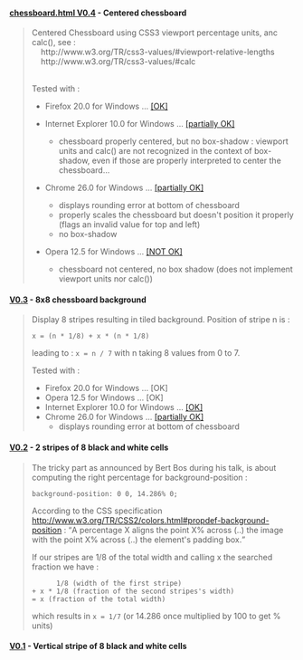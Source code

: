 #### [chessboard.html V0.4](http://dmolinarius.github.io/www2013-css-challenge/V0.4/chessboard.html) - Centered chessboard
<blockquote>
Centered Chessboard using CSS3 viewport percentage units, anc calc(), see :<br/>
&nbsp;&nbsp;&nbsp;&nbsp;http://www.w3.org/TR/css3-values/#viewport-relative-lengths<br/>
&nbsp;&nbsp;&nbsp;&nbsp;http://www.w3.org/TR/css3-values/#calc<br/>
<br/>

Tested with :
- Firefox 20.0 for Windows ... [[OK]](http://dmolinarius.github.io/www2013-css-challenge/V0.4/V0.4%20Firefox.png)

- Internet Explorer 10.0 for Windows ... [[partially OK]](http://dmolinarius.github.io/www2013-css-challenge/V0.4/V0.4%20IE10.png)
  - chessboard properly centered, but no box-shadow :
        viewport units and calc() are not recognized in the
        context of box-shadow, even if those are properly interpreted
        to center the chessboard...

- Chrome 26.0 for Windows ... [[partially OK]](http://dmolinarius.github.io/www2013-css-challenge/V0.4/V0.4%20Chrome.png)
  - displays rounding error at bottom of chessboard
  - properly scales the chessboard but doesn't position it properly
     (flags an invalid value for top and left)
  - no box-shadow

- Opera 12.5 for Windows ... [[NOT OK]](http://dmolinarius.github.io/www2013-css-challenge/V0.4/V0.4%20Opera.png)
  - chessboard not centered, no box shadow
     (does not implement viewport units nor calc())
</blockquote>

#### [V0.3](http://dmolinarius.github.io/www2013-css-challenge/V0.3/chessboard.html) - 8x8 chessboard background
<blockquote>
Display 8 stripes resulting in tiled background. Position of stripe n is :

```
x = (n * 1/8) + x * (n * 1/8)
```

leading to : <code>x = n / 7</code> with n taking 8 values from 0 to 7.

Tested with :
- Firefox 20.0 for Windows ... [OK]
- Opera 12.5 for Windows ... [OK]
- Internet Explorer 10.0 for Windows ... [[OK]](http://dmolinarius.github.io/www2013-css-challenge/V0.3/V0.3%20IE10.png)
- Chrome 26.0 for Windows ... [[partially OK]](http://dmolinarius.github.io/www2013-css-challenge/V0.3/V0.3%20Chrome.png)
  - displays rounding error at bottom of chessboard
</blockquote>

#### [V0.2](http://dmolinarius.github.io/www2013-css-challenge/V0.2/chessboard.html) - 2 stripes of 8 black and white cells
<blockquote>
The tricky part as announced by Bert Bos during his talk,
    is about computing the right percentage for background-position :

```
background-position: 0 0, 14.286% 0;
```

According to the CSS specification http://www.w3.org/TR/CSS2/colors.html#propdef-background-position :
<q>A percentage X aligns the point X% across (..) the image with the point X% across (..) the element's padding box.</q>

If our stripes are 1/8 of the total width and calling x the searched fraction we have :

```
      1/8 (width of the first stripe)
+ x * 1/8 (fraction of the second stripes's width)
= x (fraction of the total width)
```
  
which results in <code>x = 1/7</code> (or 14.286 once multiplied by 100 to get % units)
</blockquote>

#### [V0.1](http://dmolinarius.github.io/www2013-css-challenge/V0.1/chessboard.html) - Vertical stripe of 8 black and white cells

